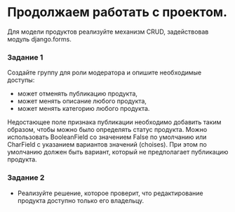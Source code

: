 

# Продолжаем работать с проектом. 

Для модели продуктов реализуйте механизм CRUD, задействовав модуль django.forms.


### Задание 1
Создайте группу для роли модератора и опишите необходимые доступы:

 - может отменять публикацию продукта,
 - может менять описание любого продукта,
 - может менять категорию любого продукта.

Недостающее поле признака публикации необходимо добавить таким образом, чтобы можно было определять статус продукта.
Можно использовать BooleanField со значением False по умолчанию или CharField с указанием вариантов значений (choises).
При этом по умолчанию должен быть вариант, который не предполагает публикацию продукта.

### Задание 2

 - Реализуйте решение, которое проверит, что редактирование продукта доступно только его владельцу.